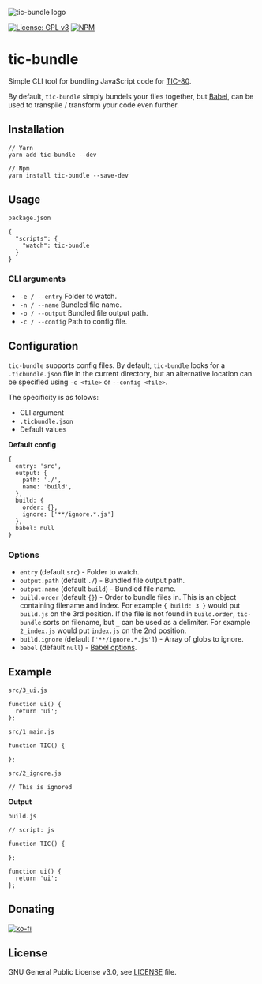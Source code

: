 ![tic-bundle logo](https://i.imgur.com/YpexCm4.png)

[![License: GPL v3](https://img.shields.io/badge/License-GPLv3-blue.svg)](https://www.gnu.org/licenses/gpl-3.0)
[![NPM](https://img.shields.io/npm/v/tic-bundle?label=npm)](https://www.npmjs.com/package/tic-bundle)

# tic-bundle

Simple CLI tool for bundling JavaScript code for [TIC-80](https://tic.computer/).

By default, `tic-bundle` simply bundels your files together, but [Babel](https://babeljs.io/docs/en/babel-standalone), can be used to transpile / transform your code even further.  

## Installation

```
// Yarn
yarn add tic-bundle --dev

// Npm
yarn install tic-bundle --save-dev
```

## Usage

`package.json`

```
{
  "scripts": {
    "watch": tic-bundle
  }
}
```

### CLI arguments

 - `-e / --entry` Folder to watch.
 - `-n / --name` Bundled file name.
 - `-o / --output` Bundled file output path.
 - `-c / --config` Path to config file.

## Configuration

`tic-bundle` supports config files. By default, `tic-bundle` looks for a `.ticbundle.json` file in the current directory, but an alternative location can be specified using `-c <file>` or `--config <file>`. 

The specificity is as folows:

 - CLI argument
 - `.ticbundle.json`
 - Default values

<b>Default config</b>

```
{
  entry: 'src',
  output: {
    path: './',
    name: 'build',
  },
  build: {
    order: {},
    ignore: ['**/ignore.*.js']
  },
  babel: null
}
```

### Options

 - `entry` (default `src`) - Folder to watch.
 - `output.path` (default `./`) - Bundled file output path.
 - `output.name` (default `build`) - Bundled file name.
 - `build.order` (default `{}`) - Order to bundle files in. This is an object containing filename and index. For example `{ build: 3 }` would put `build.js` on the 3rd position. If the file is not found in `build.order`, `tic-bundle` sorts on filename, but `_` can be used as a delimiter. For example `2_index.js` would put `index.js` on the 2nd position.
 - `build.ignore` (default `['**/ignore.*.js']`) - Array of globs to ignore.
 - `babel` (default `null`) - [Babel options](https://babeljs.io/docs/en/options).

## Example

`src/3_ui.js`

```
function ui() {
  return 'ui';
};
```

`src/1_main.js`

```
function TIC() {

};
```

`src/2_ignore.js`

```
// This is ignored
```

<b>Output</b>

`build.js`

```
// script: js

function TIC() {

};

function ui() {
  return 'ui';
};
```

## Donating

[![ko-fi](https://www.ko-fi.com/img/githubbutton_sm.svg)](https://ko-fi.com/Y8Y41E23T)

## License

GNU General Public License v3.0, see [LICENSE](./LICENSE) file.
